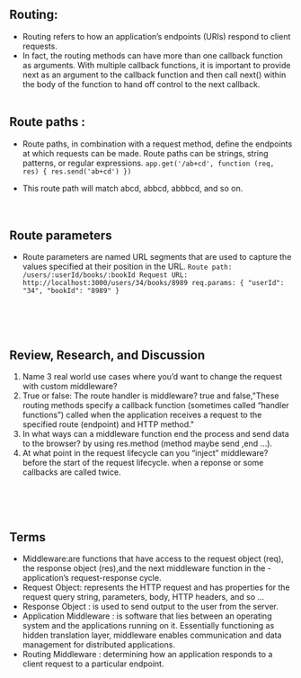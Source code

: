 ## Routing:
* Routing refers to how an application’s endpoints (URIs) respond to client requests. 
* In fact, the routing methods can have more than one callback function as arguments. With multiple callback functions, it is important to provide next as an argument to the callback function and then call next() within the body of the function to hand off control to the next callback.
<br> <br>

## Route paths :
* Route paths, in combination with a request method, define the endpoints at which requests can be made. Route paths can be strings, string patterns, or regular expressions.
`app.get('/ab+cd', function (req, res) {
  res.send('ab+cd')
})`
- This route path will match abcd, abbcd, abbbcd, and so on.
<br><br><br>

## Route parameters
* Route parameters are named URL segments that are used to capture the values specified at their position in the URL.
`Route path: /users/:userId/books/:bookId
Request URL: http://localhost:3000/users/34/books/8989
req.params: { "userId": "34", "bookId": "8989" }`




<br><br><br>

## Review, Research, and Discussion  
1. Name 3 real world use cases where you’d want to change the request with custom middleware?
2. True or false: The route handler is middleware? true and false,"These routing methods specify a callback function (sometimes called “handler functions”) called when the application receives a request to the specified route (endpoint) and HTTP method."
3. In what ways can a middleware function end the process and send data to the browser? by using res.method (method maybe send ,end ...).
4. At what point in the request lifecycle can you “inject” middleware?
 before the start of the request lifecycle.
 when a reponse or some callbacks are called twice.

 <br><br><br>

## Terms
* Middleware:are functions that have access to the request object (req), the response object (res),and the next middleware function in the - application’s request-response cycle.
* Request Object:  represents the HTTP request and has properties for the request query string, parameters, body, HTTP headers, and so ...
* Response Object : is used to send output to the user from the server.
* Application Middleware : is software that lies between an operating system and the applications running on it. Essentially functioning as hidden translation layer, middleware enables communication and data management for distributed applications.
* Routing Middleware : determining how an application responds to a client request to a particular endpoint.


